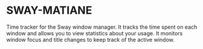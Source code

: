 SWAY-MATIANE
============

Time tracker for the Sway window manager. It tracks the time spent on each
window and allows you to view statistics about your usage. It monitors
window focus and title changes to keep track of the active window.
